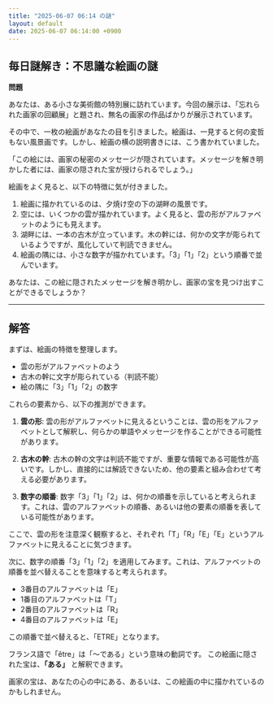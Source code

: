 ```yaml
---
title: "2025-06-07 06:14 の謎"
layout: default
date: 2025-06-07 06:14:00 +0900
---
```

## 毎日謎解き：不思議な絵画の謎

**問題**

あなたは、ある小さな美術館の特別展に訪れています。今回の展示は、「忘れられた画家の回顧展」と題され、無名の画家の作品ばかりが展示されています。

その中で、一枚の絵画があなたの目を引きました。絵画は、一見すると何の変哲もない風景画です。しかし、絵画の横の説明書きには、こう書かれていました。

「この絵には、画家の秘密のメッセージが隠されています。メッセージを解き明かした者には、画家の隠された宝が授けられるでしょう。」

絵画をよく見ると、以下の特徴に気が付きました。

1.  絵画に描かれているのは、夕焼け空の下の湖畔の風景です。
2.  空には、いくつかの雲が描かれています。よく見ると、雲の形がアルファベットのようにも見えます。
3.  湖畔には、一本の古木が立っています。木の幹には、何かの文字が彫られているようですが、風化していて判読できません。
4.  絵画の隅には、小さな数字が描かれています。「3」「1」「2」という順番で並んでいます。

あなたは、この絵に隠されたメッセージを解き明かし、画家の宝を見つけ出すことができるでしょうか？

---

## 解答

まずは、絵画の特徴を整理します。

*   雲の形がアルファベットのよう
*   古木の幹に文字が彫られている（判読不能）
*   絵の隅に「3」「1」「2」の数字

これらの要素から、以下の推測ができます。

1.  **雲の形**: 雲の形がアルファベットに見えるということは、雲の形をアルファベットとして解釈し、何らかの単語やメッセージを作ることができる可能性があります。

2.  **古木の幹**: 古木の幹の文字は判読不能ですが、重要な情報である可能性が高いです。しかし、直接的には解読できないため、他の要素と組み合わせて考える必要があります。

3.  **数字の順番**: 数字「3」「1」「2」は、何かの順番を示していると考えられます。これは、雲のアルファベットの順番、あるいは他の要素の順番を表している可能性があります。

ここで、雲の形を注意深く観察すると、それぞれ「T」「R」「E」「E」というアルファベットに見えることに気づきます。

次に、数字の順番「3」「1」「2」を適用してみます。これは、アルファベットの順番を並べ替えることを意味すると考えられます。

*   3番目のアルファベットは「E」
*   1番目のアルファベットは「T」
*   2番目のアルファベットは「R」
*   4番目のアルファベットは「E」

この順番で並べ替えると、「ETRE」となります。

フランス語で「être」は「～である」という意味の動詞です。
この絵画に隠された宝は、**「ある」** と解釈できます。

画家の宝は、あなたの心の中にある、あるいは、この絵画の中に描かれているのかもしれません。
